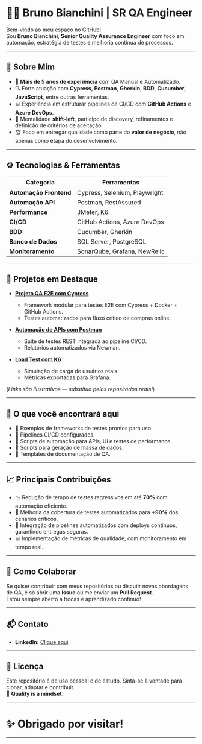 # 👨‍💻 Bruno Bianchini | SR QA Engineer

Bem-vindo ao meu espaço no GitHub!  
Sou **Bruno Bianchini**, **Senior Quality Assurance Engineer** com foco em automação, estratégia de testes e melhoria contínua de processos.

---

## 🚀 Sobre Mim

- 🧪 **Mais de 5 anos de experiência** com QA Manual e Automatizado.
- 🔍 Forte atuação com **Cypress**, **Postman**, **Gherkin**, **BDD**, **Cucumber**, **JavaScript**, entre outras ferramentas.
- 📊 Experiência em estruturar pipelines de CI/CD com **GitHub Actions** e **Azure DevOps**.
- 🔄 Mentalidade **shift-left**, participo de discovery, refinamentos e definição de critérios de aceitação.
- 🏆 Foco em entregar qualidade como parte do **valor de negócio**, não apenas como etapa do desenvolvimento.

---

## ⚙️ Tecnologias & Ferramentas

| Categoria            | Ferramentas |
| -------------------- | ------------ |
| **Automação Frontend** | Cypress, Selenium, Playwright |
| **Automação API**      | Postman, RestAssured |
| **Performance**        | JMeter, K6 |
| **CI/CD**              | GitHub Actions, Azure DevOps |
| **BDD**                | Cucumber, Gherkin |
| **Banco de Dados**     | SQL Server, PostgreSQL |
| **Monitoramento**      | SonarQube, Grafana, NewRelic |

---

## 📂 Projetos em Destaque

- **[Projeto QA E2E com Cypress](#)**  
  - Framework modular para testes E2E com Cypress + Docker + GitHub Actions.
  - Testes automatizados para fluxo crítico de compras online.

- **[Automação de APIs com Postman](#)**  
  - Suite de testes REST integrada ao pipeline CI/CD.
  - Relatórios automatizados via Newman.

- **[Load Test com K6](#)**  
  - Simulação de carga de usuários reais.
  - Métricas exportadas para Grafana.

(*Links são ilustrativos — substitua pelos repositórios reais!*)

---

## 🎯 O que você encontrará aqui

- 📌 Exemplos de frameworks de testes prontos para uso.
- 📌 Pipelines CI/CD configurados.
- 📌 Scripts de automação para APIs, UI e testes de performance.
- 📌 Scripts para geração de massa de dados.
- 📌 Templates de documentação de QA.

---

## 📈 Principais Contribuições

- 📉 Redução de tempo de testes regressivos em até **70%** com automação eficiente.
- 🔑 Melhoria da cobertura de testes automatizados para **+90%** dos cenários críticos.
- 🚀 Integração de pipelines automatizados com deploys contínuos, garantindo entregas seguras.
- 📊 Implementação de métricas de qualidade, com monitoramento em tempo real.

---

## 🤝 Como Colaborar

Se quiser contribuir com meus repositórios ou discutir novas abordagens de QA, é só abrir uma **Issue** ou me enviar um **Pull Request**.  
Estou sempre aberto a trocas e aprendizado contínuo!

---

## 📬 Contato

- **LinkedIn:** [Clique aqui](https://www.linkedin.com/in/bianchinibruno)

---

## 📑 Licença

Este repositório é de uso pessoal e de estudo. Sinta-se à vontade para clonar, adaptar e contribuir.  
🚀 **Quality is a mindset.**

---

# ✨ Obrigado por visitar!

---
